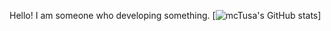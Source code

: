 Hello! I am someone who developing something.
[![mcTusa's GitHub stats](https://github-readme-stats.vercel.app/api?username=mcTusa)]
